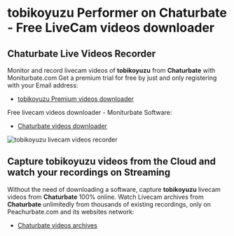 # tobikoyuzu Performer on Chaturbate - Free LiveCam videos downloader

## Chaturbate Live Videos Recorder

Monitor and record livecam videos of **tobikoyuzu** from **Chaturbate** with Moniturbate.com
Get a premium trial for free by just and only registering with your Email address:
* [tobikoyuzu Premium videos downloader](https://moniturbate.com/request-demo-licence-key.html)

Free livecam videos downloader - Moniturbate Software:
* [Chaturbate videos downloader](https://moniturbate.com/moniturbate-download-software.html)

![tobikoyuzu livecam videos recorder](https://peachurnet.com/templates/moniturbate-software.png)


## Capture tobikoyuzu videos from the Cloud and watch your recordings on Streaming

Without the need of downloading a software, capture **tobikoyuzu** livecam videos from **Chaturbate** 100% online.
Watch Livecam archives from **Chaturbate** unlimitedly from thousands of existing recordings, only on Peachurbate.com and its websites network:
* [Chaturbate videos archives](https://peachurnet.com/)